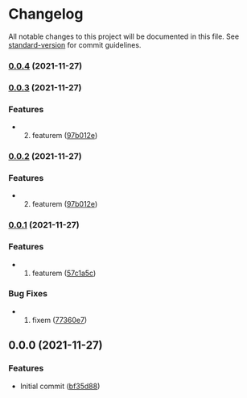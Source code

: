 # Changelog

All notable changes to this project will be documented in this file. See [standard-version](https://github.com/conventional-changelog/standard-version) for commit guidelines.

### [0.0.4](https://github.com/toths343/convcommit/compare/v0.0.3...v0.0.4) (2021-11-27)

### [0.0.3](https://github.com/toths343/convcommit/compare/v0.0.1...v0.0.3) (2021-11-27)


### Features

* 2. featurem ([97b012e](https://github.com/toths343/convcommit/commit/97b012e230feb041939c939d9171c7eea4146eb7))

### [0.0.2](https://github.com/toths343/convcommit/compare/v0.0.1...v0.0.2) (2021-11-27)


### Features

* 2. featurem ([97b012e](https://github.com/toths343/convcommit/commit/97b012e230feb041939c939d9171c7eea4146eb7))

### [0.0.1](https://github.com/toths343/convcommit/compare/v0.0.0...v0.0.1) (2021-11-27)


### Features

* 1. featurem ([57c1a5c](https://github.com/toths343/convcommit/commit/57c1a5c434bd84c25a9c8bd9138c7f538752ec90))


### Bug Fixes

* 1. fixem ([77360e7](https://github.com/toths343/convcommit/commit/77360e7b8e69610cf4b133e728282a05cb68e9d6))

## 0.0.0 (2021-11-27)


### Features

* Initial commit ([bf35d88](https://github.com/toths343/convcommit/commit/bf35d8843d9e7c3bb15c7f3d64fc66646e147ec2))
